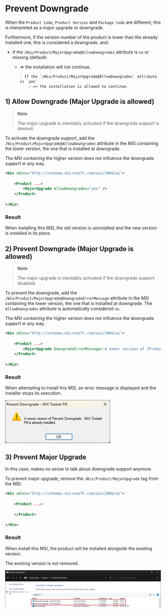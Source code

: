 # Prevent Downgrade

When the `Product Code`, `Product Version` and `Package Code` are different, this is interpreted as a major upgrade or downgrade.

Furthermore, if the version number of the product is lower than the already installed one, this is considered a downgrade, and:

- If the `/Wix/Product/MajorUpgrade@AllowDowngrades` attribute is `no` or missing (default)
  - => the installation will not continue.

        - If the `/Wix/Product/MajorUpgrade@AllowDowngrades` attribute is `yes`
            - => the installation is allowed to continue.
    

## 1) Allow Downgrade (Major Upgrade is allowed)

> **Note**
>
> The major upgrade is inevitably activated if the downgrade support is desired.

To activate the downgrade support, add the `/Wix/Product/MajorUpgrade@AllowDowngrades` attribute in the MSI containing the lower version, the one that is installed at downgrade.

The MSI containing the higher version does not influence the downgrade support in any way.

```xml
<Wix xmlns="http://schemas.microsoft.com/wix/2006/wi">

    <Product ...>
        <MajorUpgrade AllowDowngrades="yes" />
    </Product>

</Wix>
```

### Result

When installing this MSI, the old version is uninstalled and the new version is installed in its place.

## 2) Prevent Downgrade (Major Upgrade is allowed)

> **Note**
>
> The major upgrade is inevitably activated if the downgrade support disabled.

To prevent the downgrade, add the `/Wix/Product/MajorUpgrade@DowngradeErrorMessage` attribute in the MSI containing the lower version, the one that is installed at downgrade. The `AllowDowngrades` attribute is automatically considered `no`.

The MSI containing the higher version does not influence the downgrade support in any way.

```xml
<Wix xmlns="http://schemas.microsoft.com/wix/2006/wi">

    <Product ...>
        <MajorUpgrade DowngradeErrorMessage="A newer version of [ProductName] is already installed." />
    </Product>

</Wix>
```

### Result

When attempting to install this MSI, an error message is displayed and the installer stops its execution.

![Downgrade Error](downgrade-error.png)

## 3) Prevent Major Upgrade

In this case, makes no sense to talk about downgrade support anymore.

To prevent major upgrade, remove the `/Wix/Product/MajorUpgrade` tag from the MSI.

```xml
<Wix xmlns="http://schemas.microsoft.com/wix/2006/wi">

    <Product ...>

    </Product>

</Wix>
```

### Result

When install this MSI, the product will be installed alongside the existing version.

The existing version is not removed.

![Both Versions are Installed](both-versions-installed.png)
